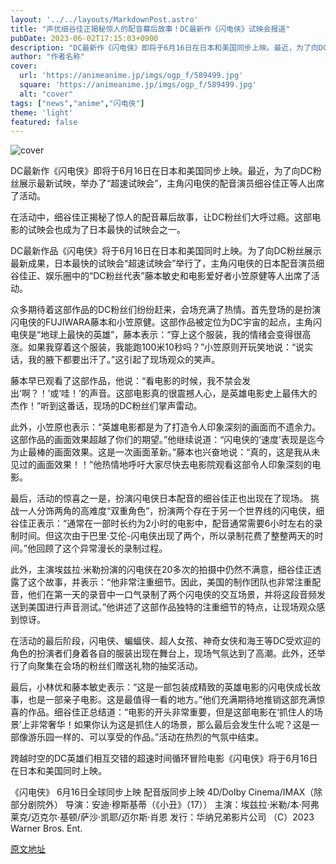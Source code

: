 ```yaml
---
layout: '../../layouts/MarkdownPost.astro'
title: "声优细谷佳正揭秘惊人的配音幕后故事！DC最新作《闪电侠》试映会报道"
pubDate: 2023-06-02T17:15:03+0900
description: "DC最新作《闪电侠》即将于6月16日在日本和美国同步上映。最近，为了向DC粉丝展示最新试映，举办了“超速试映会”，主角闪电侠的配音演员细谷佳正等人出席了活动。"
author: "作者名称"
cover:
  url: 'https://animeanime.jp/imgs/ogp_f/589499.jpg'
  square: 'https://animeanime.jp/imgs/ogp_f/589499.jpg'
  alt: "cover"
tags: ["news","anime","闪电侠"]
theme: 'light'
featured: false
---
```


![cover](https://animeanime.jp/imgs/ogp_f/589499.jpg)

DC最新作《闪电侠》即将于6月16日在日本和美国同步上映。最近，为了向DC粉丝展示最新试映，举办了“超速试映会”，主角闪电侠的配音演员细谷佳正等人出席了活动。

在活动中，细谷佳正揭秘了惊人的配音幕后故事，让DC粉丝们大呼过瘾。这部电影的试映会也成为了日本最快的试映会之一。

DC最新作品《闪电侠》将于6月16日在日本和美国同时上映。为了向DC粉丝展示最新成果，日本最快的试映会“超速试映会”举行了，主角闪电侠的日本配音演员细谷佳正、娱乐圈中的“DC粉丝代表”藤本敏史和电影爱好者小笠原健等人出席了活动。

众多期待着这部作品的DC粉丝们纷纷赶来，会场充满了热情。首先登场的是扮演闪电侠的FUJIWARA藤本和小笠原健。这部作品被定位为DC宇宙的起点，主角闪电侠是“地球上最快的英雄”，藤本表示：“穿上这个服装，我的情绪会变得很高涨。如果我穿着这个服装，我能跑100米10秒吗？”小笠原则开玩笑地说：“说实话，我的腋下都要出汗了。”这引起了现场观众的笑声。

藤本早已观看了这部作品，他说：“看电影的时候，我不禁会发出‘啊？！’或‘哇！’的声音。这部电影真的很震撼人心，是英雄电影史上最伟大的杰作！”听到这番话，现场的DC粉丝们掌声雷动。

此外，小笠原也表示：“英雄电影都是为了打造令人印象深刻的画面而不遗余力。这部作品的画面效果超越了你们的期望。”他继续说道：“闪电侠的‘速度’表现是迄今为止最棒的画面效果。这是一次画面革新。”藤本也兴奋地说：“真的，这是我从未见过的画面效果！！”他热情地呼吁大家尽快去电影院观看这部令人印象深刻的电影。

最后，活动的惊喜之一是，扮演闪电侠日本配音的细谷佳正也出现在了现场。
挑战一人分饰两角的高难度“双重角色”，扮演两个存在于另一个世界线的闪电侠，细谷佳正表示：“通常在一部时长约为2小时的电影中，配音通常需要6小时左右的录制时间。但这次由于巴里·艾伦-闪电侠出现了两个，所以录制花费了整整两天的时间。”他回顾了这个异常漫长的录制过程。

此外，主演埃兹拉·米勒扮演的闪电侠在20多次的拍摄中仍然不满意，细谷佳正透露了这个故事，并表示：“他非常注重细节。因此，美国的制作团队也非常注重配音，他们在第一天的录音中一口气录制了两个闪电侠的交互场景，并将这段音频发送到美国进行声音测试。”他讲述了这部作品独特的注重细节的特点，让现场观众感到惊讶。

在活动的最后阶段，闪电侠、蝙蝠侠、超人女孩、神奇女侠和海王等DC受欢迎的角色的扮演者们身着各自的服装出现在舞台上，现场气氛达到了高潮。此外，还举行了向聚集在会场的粉丝们赠送礼物的抽奖活动。

最后，小林优和藤本敏史表示：“这是一部包装成精致的英雄电影的闪电侠成长故事，也是一部亲子电影。这是最值得一看的地方。”他们充满期待地推销这部充满惊喜的作品。细谷佳正总结道：“电影的开头非常重要，但是这部电影在‘抓住人的场景’上非常奢华！如果你认为这是抓住人的场景，那么最后会发生什么呢？这是一部像游乐园一样的、可以享受的作品。”活动在热烈的气氛中结束。

跨越时空的DC英雄们相互交错的超速时间循环冒险电影《闪电侠》将于6月16日在日本和美国同时上映。

《闪电侠》
6月16日全球同步上映
配音版同步上映 4D/Dolby Cinema/IMAX（除部分剧院外）
导演：安迪·穆斯基蒂（《小丑》（17））
主演：埃兹拉·米勒/本·阿弗莱克/迈克尔·基顿/萨沙·凯耶/迈尔斯·肖恩
发行：华纳兄弟影片公司
（C）2023 Warner Bros. Ent.

  [原文地址](https://animeanime.jp/article/2023/06/02/77702.html)